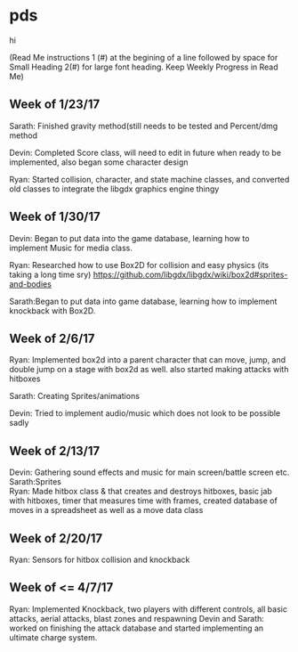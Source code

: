 # pds
hi 

(Read Me instructions 1 (#) at the begining of a line followed by space for Small Heading 2(#) for large font heading. Keep Weekly Progress in Read Me)

## Week of 1/23/17
Sarath: Finished gravity method(still needs to be tested and Percent/dmg method  

Devin: Completed Score class, will need to edit in future when ready to be implemented, also began some character design  

Ryan: Started collision, character, and state machine classes, and converted old classes to integrate the libgdx graphics engine thingy

## Week of 1/30/17
Devin: Began to put data into the game database, learning how to implement Music for media class.

Ryan: Researched how to use Box2D for collision and easy physics (its taking a long time sry) https://github.com/libgdx/libgdx/wiki/box2d#sprites-and-bodies  

Sarath:Began to put data into game database, learning how to implement knockback with Box2D.  

## Week of 2/6/17 
Ryan: Implemented box2d into a parent character that can move, jump, and double jump on a stage with box2d as well. also started making attacks with hitboxes

Sarath: Creating Sprites/animations

Devin: Tried to implement audio/music which does not look to be possible sadly

## Week of 2/13/17
Devin: Gathering sound effects and music for main screen/battle screen etc.  
Sarath:Sprites            
Ryan: Made hitbox class & that creates and destroys hitboxes, basic jab with hitboxes, timer that measures time with frames, created database of moves in a spreadsheet as well as a move data class

## Week of 2/20/17
Ryan: Sensors for hitbox collision and knockback

## Week of <= 4/7/17
Ryan: Implemented Knockback, two players with different controls, all basic attacks, aerial attacks, blast zones and respawning
Devin and Sarath: worked on finishing the attack database and started implementing an ultimate charge system.
